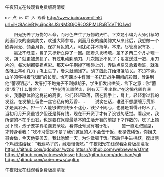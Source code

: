
午夜阳光在线观看免费版高清版




👉-点-此-进-入-观看  http://www.baidu.com/link?url=jHz8AcivB1yuSpc8sJSrNM3GjOR6OSPiMLRbBTcVT1O&wd




　　阳光抚养了万物的人命，而月色产生了万物的天性。下文是小编为大师引荐的刻画月夜的幽美韵文，欢送大师参考。刻画月夜的幽美韵文从来此后，我想做一个欣弄月光、领会月色、保护月色的人，可犹如并不简单。本来，尽管离家有多...
　　最近不经意，留了又标新立异了一回。随着头发稀疏，差不多两三个月才理一次，胡子就更被忽视了。有过电动剃须刀，几次搬迁不见了；朋友送过一把，用刀片的，每次刮都要挂点彩。那天中午剃掉了嘴唇上的，弄破点皮又急着看班，就准备晚上再补几刀；晚上忘了，后来就搁浅了。胡子因此开始潜滋暗长。不知不觉，山羊须够得着“捻断”的长度。恰巧课本中有闻一多抗日战争期间的彩图，当讲到他“蓄须明志”，发誓打不跑鬼子不剃掉胡子，学生们发出哄笑，言下之意：你“蓄须”发了什么誓言？
　　“桃花清流窅然去，别有天下非尘世。”在这桃花圃的深处，我静静体验这桃花的高贵。它们轻轻盈落，落在我手上，肩上，轻轻滑过我的发丝，在发捎上留住一丝它私有的芳香......
　　说实在话，谁说不想腰缠万贯那才是真君子。但一个人能够做到钱多不迷心，钱少不闹心，也就是看得开的人了。当初月月开资虽钱少但还是算有钱，现在不开资了才有了没钱的感觉。看起来，我所谓的不在乎没钱，也是要在保障最基本的生活开销的前提下才作数的，吃了上顿没下顿，孩子要学费老婆要柴烧，看你还有没有君子相。
　　她一直走进里屋，才转身看我：“吃不习惯是不是？我们这里的人不会做干饭，都是做稀饭。你姐夫哥会做，今天他要回去，我让他留一天，为你做顿干饭。”然后伸手进棉祆，摸出两个鸡蛋递给我：“我煮熟了的，藏着慢慢吃。”
午夜阳光在线观看免费版高清版 https://github.com/qdouban/wzpo
https://github.com/webnewse/sfsmt
https://github.com/cctnews/dqsse
https://github.com/qdouban/yqli
https://github.com/coternews/txgltm





午夜阳光在线观看免费版高清版
